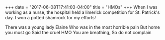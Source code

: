 +++
date = "2017-06-08T17:41:03-04:00"
title = "HMOs"
+++
When I was working as a nurse, the hospital held a limerick competition for St. Patrick's day. I won a potted shamrock for my efforts!

<!--more-->
There was a young lady Elaine
Who was in the most horrible pain
But home you must go
Said the cruel HMO
You are breathing,
So do not complain